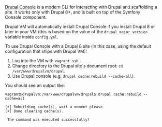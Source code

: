 [Drupal Console](https://drupalconsole.com/) is a modern CLI for interacting with Drupal and scaffolding a site. It works only with Drupal 8+, and is built on top of the Symfony Console component.

Drupal VM will automatically install Drupal Console if you install Drupal 8 or later in your VM (this is based on the value of the `drupal_major_version` variable inside `config.yml`.

To use Drupal Console with a Drupal 8 site (in this case, using the default configuration that ships with Drupal VM):

  1. Log into the VM with `vagrant ssh`.
  2. Change directory to the Drupal site's document root: `cd /var/www/drupalvm/drupal`.
  3. Use Drupal console (e.g. `drupal cache:rebuild --cache=all`).

You should see an output like:

```
vagrant@drupalvm:/var/www/drupalvm/drupal$ drupal cache:rebuild --cache=all

[+] Rebuilding cache(s), wait a moment please.
[+] Done clearing cache(s).

 The command was executed successfully!
```